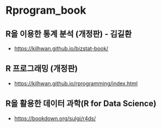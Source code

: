# Rprogram_book


## R을 이용한 통계 분석 (개정판) - 김길환
* https://kilhwan.github.io/bizstat-book/

## R 프로그래밍 (개정판)
* https://kilhwan.github.io/rprogramming/index.html

## R을 활용한 데이터 과학(R for Data Science)
* https://bookdown.org/sulgi/r4ds/
